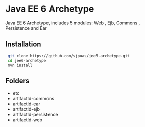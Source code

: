  Java EE 6 Archetype
==============

Java EE 6 Archetype, includes 5 modules: Web , Ejb, Commons , Persistence and Ear

## Installation 

```bash
 git clone https://github.com/sjpuas/jee6-archetype.git 
 cd jee6-archetype 
 mvn install
``` 

## Folders 

<ul>
 <li>etc</li>
 <li>artifactId-commons</li>
 <li>artifactId-ear</li>
 <li>artifactId-ejb</li>
 <li>artifactId-persistence</li>
 <li>artifactId-web</li>
</ul>

